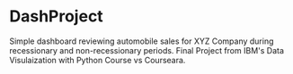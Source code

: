 # DashProject
Simple dashboard reviewing automobile sales for XYZ Company during recessionary and non-recessionary periods.
Final Project from IBM's Data Visulaization with Python Course vs Courseara.
